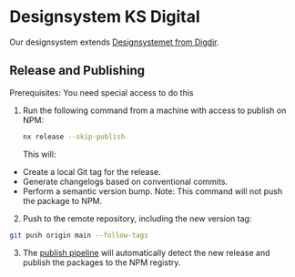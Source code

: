 # Designsystem KS Digital

Our designsystem extends [Designsystemet from Digdir](https://www.designsystemet.no/).

## Release and Publishing

Prerequisites: You need special access to do this

1. Run the following command from a machine with access to publish on NPM:
   ```bash
   nx release --skip-publish
   ```
   This will:

- Create a local Git tag for the release.
- Generate changelogs based on conventional commits.
- Perform a semantic version bump. Note: This command will not push the package to NPM.

2. Push to the remote repository, including the new version tag:

```bash
git push origin main --follow-tags
```

3. The [publish pipeline](.github/workflows/publish.yml) will automatically detect the new release and publish the packages to the NPM registry.
